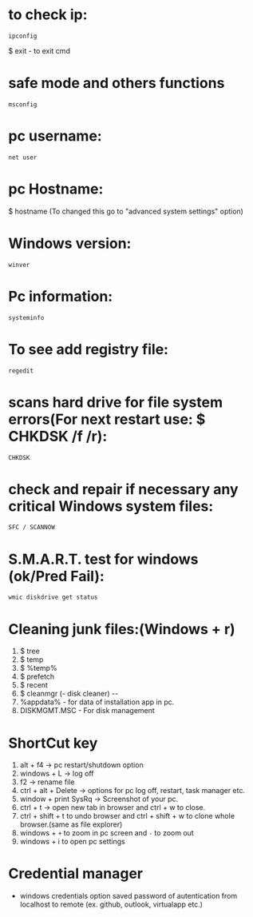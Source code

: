 # to check ip:
```
ipconfig
```

$ exit - to exit cmd

# safe mode and others functions
```
msconfig
```

# pc username: 
```
net user
```


# pc Hostname:
$ hostname (To changed this go to "advanced system settings" option)

# Windows version:
```
winver
```

# Pc information:
```
systeminfo
```

# To see add registry file:
```
regedit
```


# scans hard drive for file system errors(For next restart use: $ CHKDSK /f /r):
```
CHKDSK
```


# check and repair if necessary any critical Windows system files:
```
SFC / SCANNOW
```


# S.M.A.R.T. test for windows (ok/Pred Fail):
```
wmic diskdrive get status
```



# Cleaning junk files:(Windows + r)
1. $ tree
2. $ temp
3. $ %temp%
4. $ prefetch
5. $ recent
6. $ cleanmgr (- disk cleaner)
--
7. %appdata% - for data of installation app in pc.
8. DISKMGMT.MSC - For disk management


# ShortCut key
1. alt + f4 -> pc restart/shutdown option
2. windows + L -> log off
3. f2 -> rename file
4. ctrl + alt + Delete -> options for pc log off, restart, task manager etc.
5. window + print SysRq -> Screenshot of your pc.
6. ctrl + t -> open new tab in browser and ctrl + w to close.
7. ctrl + shift + t to undo browser and ctrl + shift + w to clone whole browser.(same as file explorer)
8. windows + `+` to zoom in pc screen and `-` to zoom out
9. windows + i to open pc settings



# Credential manager
* windows credentials option saved password of autentication from localhost to remote (ex. github, outlook, virtualapp etc.) 